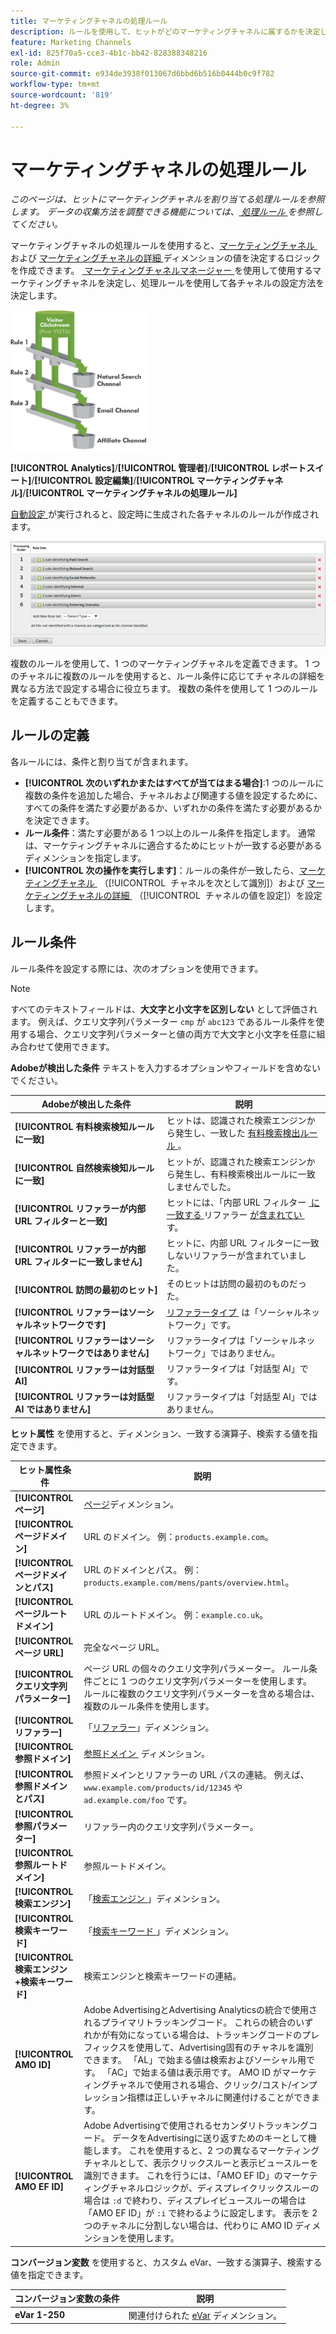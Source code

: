 ```yaml
---
title: マーケティングチャネルの処理ルール
description: ルールを使用して、ヒットがどのマーケティングチャネルに属するかを決定します。
feature: Marketing Channels
exl-id: 825f70a5-cce3-4b1c-bb42-828388348216
role: Admin
source-git-commit: e934de3938f013067d6bbd6b516b0444b0c9f782
workflow-type: tm+mt
source-wordcount: '819'
ht-degree: 3%

---
```


# マーケティングチャネルの処理ルール

_このページは、ヒットにマーケティングチャネルを割り当てる処理ルールを参照します。 データの収集方法を調整できる機能については、[&#x200B; 処理ルール &#x200B;](../general/processing-rules/pr-overview.md) を参照してください。_

マーケティングチャネルの処理ルールを使用すると、[&#x200B; マーケティングチャネル &#x200B;](/help/components/dimensions/marketing-channel.md) および [&#x200B; マーケティングチャネルの詳細 &#x200B;](/help/components/dimensions/marketing-detail.md) ディメンションの値を決定するロジックを作成できます。 [&#x200B; マーケティングチャネルマネージャー &#x200B;](c-channels.md) を使用して使用するマーケティングチャネルを決定し、処理ルールを使用して各チャネルの設定方法を決定します。

![&#x200B; マーケティングチャネルバケット &#x200B;](assets/buckets_2.png)

**[!UICONTROL Analytics]**/**[!UICONTROL 管理者]**/**[!UICONTROL レポートスイート]**/**[!UICONTROL 設定編集]**/**[!UICONTROL マーケティングチャネル]**/**[!UICONTROL マーケティングチャネルの処理ルール]**

[&#x200B; 自動設定 &#x200B;](/help/components/c-marketing-channels/c-getting-started-mchannel.md) が実行されると、設定時に生成された各チャネルのルールが作成されます。

![&#x200B; デフォルトのルール &#x200B;](assets/marketing_channel_rules.png)

複数のルールを使用して、1 つのマーケティングチャネルを定義できます。 1 つのチャネルに複数のルールを使用すると、ルール条件に応じてチャネルの詳細を異なる方法で設定する場合に役立ちます。 複数の条件を使用して 1 つのルールを定義することもできます。

## ルールの定義

各ルールには、条件と割り当てが含まれます。

* **[!UICONTROL 次のいずれかまたはすべてが当てはまる場合]**:1 つのルールに複数の条件を追加した場合、チャネルおよび関連する値を設定するために、すべての条件を満たす必要があるか、いずれかの条件を満たす必要があるかを決定できます。
* **ルール条件**：満たす必要がある 1 つ以上のルール条件を指定します。 通常は、マーケティングチャネルに適合するためにヒットが一致する必要があるディメンションを指定します。
* **[!UICONTROL 次の操作を実行します]**：ルールの条件が一致したら、[&#x200B; マーケティングチャネル &#x200B;](/help/components/dimensions/marketing-channel.md) （[!UICONTROL &#x200B; チャネルを次として識別 &#x200B;]）および [&#x200B; マーケティングチャネルの詳細 &#x200B;](/help/components/dimensions/marketing-detail.md) （[!UICONTROL &#x200B; チャネルの値を設定 &#x200B;]）を設定します。

## ルール条件

ルール条件を設定する際には、次のオプションを使用できます。

>[!NOTE]
>
>すべてのテキストフィールドは、**大文字と小文字を区別しない** として評価されます。 例えば、クエリ文字列パラメーター `cmp` が `abc123` であるルール条件を使用する場合、クエリ文字列パラメーターと値の両方で大文字と小文字を任意に組み合わせて使用できます。

**Adobeが検出した条件** テキストを入力するオプションやフィールドを含めないでください。

| Adobeが検出した条件 | 説明 |
|---|---|
| **[!UICONTROL 有料検索検知ルールに一致]** | ヒットは、認識された検索エンジンから発生し、一致した [&#x200B; 有料検索検出ルール &#x200B;](../general/paid-search-detection/paid-search-detection.md)。 |
| **[!UICONTROL 自然検索検知ルールに一致]** | ヒットが、認識された検索エンジンから発生し、有料検索検出ルールに一致しませんでした。 |
| **[!UICONTROL リファラーが内部 URL フィルターと一致]** | ヒットには、「内部 URL フィルター [&#x200B; に一致する &#x200B;](/help/components/dimensions/referrer.md) リファラー [&#x200B; が含まれてい &#x200B;](../general/internal-url-filter-admin.md) す。 |
| **[!UICONTROL リファラーが内部 URL フィルターに一致しません]** | ヒットに、内部 URL フィルターに一致しないリファラーが含まれていました。 |
| **[!UICONTROL 訪問の最初のヒット]** | そのヒットは訪問の最初のものだった。 |
| **[!UICONTROL リファラーはソーシャルネットワークです]** | [&#x200B; リファラータイプ &#x200B;](/help/components/dimensions/referrer-type.md) は「ソーシャルネットワーク」です。 |
| **[!UICONTROL リファラーはソーシャルネットワークではありません]** | リファラータイプは「ソーシャルネットワーク」ではありません。 |
| **[!UICONTROL リファラーは対話型 AI]** | リファラータイプは「対話型 AI」です。 |
| **[!UICONTROL リファラーは対話型 AI ではありません]** | リファラータイプは「対話型 AI」ではありません。 |

**ヒット属性** を使用すると、ディメンション、一致する演算子、検索する値を指定できます。

| ヒット属性条件 | 説明 |
|---|---|
| **[!UICONTROL ページ]** | [ページ](/help/components/dimensions/page.md)ディメンション。 |
| **[!UICONTROL ページドメイン]** | URL のドメイン。 例：`products.example.com`。 |
| **[!UICONTROL ページドメインとパス]** | URL のドメインとパス。 例：`products.example.com/mens/pants/overview.html`。 |
| **[!UICONTROL ページルートドメイン]** | URL のルートドメイン。 例：`example.co.uk`。 |
| **[!UICONTROL ページ URL]** | 完全なページ URL。 |
| **[!UICONTROL クエリ文字列パラメーター]** | ページ URL の個々のクエリ文字列パラメーター。 ルール条件ごとに 1 つのクエリ文字列パラメーターを使用します。 ルールに複数のクエリ文字列パラメーターを含める場合は、複数のルール条件を使用します。 |
| **[!UICONTROL リファラー]** | 「[リファラー](/help/components/dimensions/referrer.md)」ディメンション。 |
| **[!UICONTROL 参照ドメイン]** | [&#x200B; 参照ドメイン &#x200B;](/help/components/dimensions/referring-domain.md) ディメンション。 |
| **[!UICONTROL 参照ドメインとパス]** | 参照ドメインとリファラーの URL パスの連結。 例えば、`www.example.com/products/id/12345` や `ad.example.com/foo` です。 |
| **[!UICONTROL 参照パラメーター]** | リファラー内のクエリ文字列パラメーター。 |
| **[!UICONTROL 参照ルートドメイン]** | 参照ルートドメイン。 |
| **[!UICONTROL 検索エンジン]** | 「[&#x200B; 検索エンジン &#x200B;](/help/components/dimensions/search-engine.md)」ディメンション。 |
| **[!UICONTROL 検索キーワード]** | 「[&#x200B; 検索キーワード &#x200B;](/help/components/dimensions/search-keyword.md)」ディメンション。 |
| **[!UICONTROL 検索エンジン +検索キーワード]** | 検索エンジンと検索キーワードの連結。 |
| **[!UICONTROL AMO ID]** | Adobe AdvertisingとAdvertising Analyticsの統合で使用されるプライマリトラッキングコード。 これらの統合のいずれかが有効になっている場合は、トラッキングコードのプレフィックスを使用して、Advertising固有のチャネルを識別できます。 「AL」で始まる値は検索およびソーシャル用です。 「AC」で始まる値は表示用です。 AMO ID がマーケティングチャネルで使用される場合、クリック/コスト/インプレッション指標は正しいチャネルに関連付けることができます。 |
| **[!UICONTROL AMO EF ID]** | Adobe Advertisingで使用されるセカンダリトラッキングコード。 データをAdvertisingに送り返すためのキーとして機能します。 これを使用すると、2 つの異なるマーケティングチャネルとして、表示クリックスルーと表示ビュースルーを識別できます。 これを行うには、「AMO EF ID」のマーケティングチャネルロジックが、ディスプレイクリックスルーの場合は `:d` で終わり、ディスプレイビュースルーの場合は「AMO EF ID」が `:i` で終わるように設定します。 表示を 2 つのチャネルに分割しない場合は、代わりに AMO ID ディメンションを使用します。 |

**コンバージョン変数** を使用すると、カスタム eVar、一致する演算子、検索する値を指定できます。

| コンバージョン変数の条件 | 説明 |
|---|---|
| **eVar 1-250** | 関連付けられた [eVar](/help/components/dimensions/evar.md) ディメンション。 |
